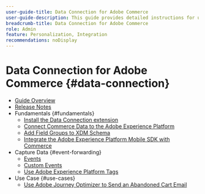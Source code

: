 ```yaml
---
user-guide-title: Data Connection for Adobe Commerce
user-guide-description: This guide provides detailed instructions for using Data Connection for Adobe Commerce.
breadcrumb-title: Data Connection for Adobe Commerce
role: Admin
feature: Personalization, Integration
recommendations: noDisplay
---
```

# Data Connection for Adobe Commerce {#data-connection}

- [Guide Overview](overview.md)
- [Release Notes](release-notes.md)
- Fundamentals {#fundamentals}
   - [Install the Data Connection extension](install.md)
   - [Connect Commerce Data to the Adobe Experience Platform](connect-data.md)
   - [Add Field Groups to XDM Schema](update-xdm.md)
   - [Integrate the Adobe Experience Platform Mobile SDK with Commerce](mobile-sdk-epc.md)
- Capture Data {#event-forwarding}
   - [Events](events.md)
   - [Custom Events](custom-events.md)
   - [Use Adobe Experience Platform Tags](using-tags.md)
- Use Case {#use-cases}
   - [Use Adobe Journey Optimizer to Send an Abandoned Cart Email](using-ajo.md)
